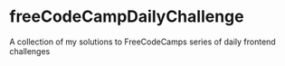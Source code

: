 # freeCodeCampDailyChallenge
A collection of my solutions to FreeCodeCamps series of daily frontend challenges
